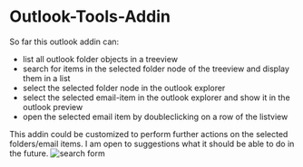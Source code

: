 # Outlook-Tools-Addin
So far this outlook addin can:
- list all outlook folder objects in a treeview
- search for items in the selected folder node of the treeview and display them in a list
- select the selected folder node in the outlook explorer
- select the selected email-item in the outlook explorer and show it in the outlook preview
- open the selected email item by doubleclicking on a row of the listview

This addin could be customized to perform further actions on the selected folders/email items. I am open to suggestions what it should be able to do in the future. 
![search form](https://github.com/Jens-Kluge/Outlook-Tools-Addin/commit/16e2b97a31ca21be6c36afeb5062d6bc47bd71fa)
